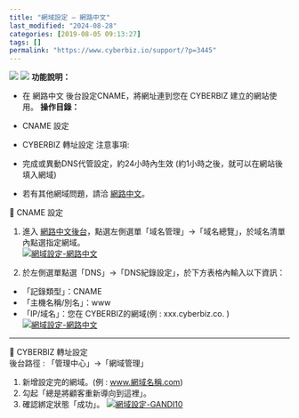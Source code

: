 ```yaml
---
title: "網域設定 – 網路中文"
last_modified: "2024-08-28"
categories: [2019-08-05 09:13:27]
tags: []
permalink: "https://www.cyberbiz.io/support/?p=3445"
---
```


![](https://www.cyberbiz.io/support/wp-content/uploads/適用站別.png)
[![](https://www.cyberbiz.io/support/wp-content/uploads/台灣站.png)](https://www.cyberbiz.io/support/?page_id=2490)
**功能說明：**  

* 在 網路中文 後台設定CNAME，將網址連到您在 CYBERBIZ 建立的網站使用。 
**操作目錄：**

* CNAME 設定
* CYBERBIZ 轉址設定
注意事項:  

* 完成或異動DNS代管設定，約24小時內生效 (約1小時之後，就可以在網站後填入網域) 
* 若有其他網域問題，請洽 [網路中文](https://www.net-chinese.com.tw/)。

📌 CNAME 設定  

1. 進入 [網路中文後台](https://www.net-chinese.com.tw/)，點選左側選單「域名管理」→「域名總覽」，於域名清單內點選指定網域。  
[![網域設定-網路中文](https://www.cyberbiz.io/support/wp-content/uploads/網域設定-網路中文01.png)](https://www.cyberbiz.io/support/wp-content/uploads/網域設定-網路中文01.png)



2. 於左側選單點選「DNS」→「DNS紀錄設定」，於下方表格內輸入以下資訊：  

* 「記錄類型」：CNAME
* 「主機名稱/別名」：www
* 「IP/域名」：您在 CYBERBIZ的網域(例 : xxx.cyberbiz.co. ) 
[![網域設定-網路中文](https://www.cyberbiz.io/support/wp-content/uploads/網域設定-網路中文02.png)](https://www.cyberbiz.io/support/wp-content/uploads/網域設定-網路中文02.png)



* * *


📌 CYBERBIZ 轉址設定  
後台路徑 : 「管理中心」→「網域管理」  


1. 新增設定完的網域。(例 : www.網域名稱.com)
2. 勾起「總是將顧客重新導向到這裡」。
3. 確認綁定狀態「成功」。
[![網域設定-GANDI10](https://www.cyberbiz.io/support/wp-content/uploads/網域設定-GANDI10.png)](https://www.cyberbiz.io/support/wp-content/uploads/網域設定-GANDI10.png)

